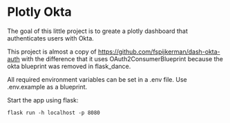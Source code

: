 # Plotly Okta

The goal of this little project is to greate a plotly dashboard that authenticates 
users with Okta.

This project is almost a copy of https://github.com/fspijkerman/dash-okta-auth
with the difference that it uses OAuth2ConsumerBlueprint because the okta blueprint 
was removed in flask_dance.

All required environment variables can be set in a .env file. Use .env.example as 
a blueprint.

Start the app using flask: 

```
flask run -h localhost -p 8080
```

